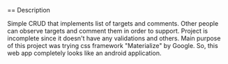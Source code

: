 == Description

Simple CRUD that implements list of targets and comments. Other people can observe targets and comment them in order to support.
Project is incomplete since it doesn't have any validations and others. 
Main purpose of this project was trying css framework "Materialize" by Google. So, this web app completely looks like an android application.
